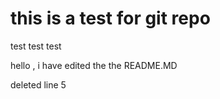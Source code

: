 # this is a test for git repo 
test test test


hello , i have edited the the README.MD

deleted line 5 
